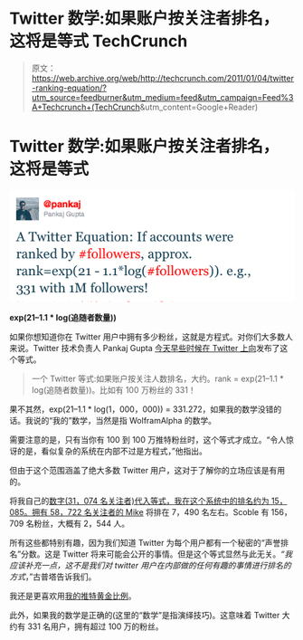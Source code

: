 # Twitter 数学:如果账户按关注者排名，这将是等式 TechCrunch

> 原文：<https://web.archive.org/web/http://techcrunch.com/2011/01/04/twitter-ranking-equation/?utm_source=feedburner&utm_medium=feed&utm_campaign=Feed%3A+Techcrunch+(TechCrunch>&utm_content=Google+Reader)

# Twitter 数学:如果账户按关注者排名，这将是等式

![](img/62eeae26abecdabd4313487f958a963d.png "Screen shot 2011-01-04 at 4.20.35 PM")

**exp(21–1.1 * log(追随者数量))**

如果你想知道你在 Twitter 用户中拥有多少粉丝，这就是方程式。对你们大多数人来说。Twitter 技术负责人 Pankaj Gupta [今天早些时候在 Twitter 上向](https://web.archive.org/web/20230202231154/http://twitter.com/#!/pankaj/status/22376043037851649)发布了这个等式。

> 一个 Twitter 等式:如果账户按关注人数排名，大约。rank = exp(21–1.1 * log(追随者数量))。比如有 100 万粉丝的 331！

果不其然，exp(21–1.1 * log(1，000，000)) = 331.272，如果我的数学没错的话。我说的“我的”数学，当然是指 WolframAlpha 的数学。

需要注意的是，只有当你有 100 到 100 万推特粉丝时，这个等式才成立。“令人惊讶的是，看似复杂的系统在内部不过是方程式，”他指出。

但由于这个范围涵盖了绝大多数 Twitter 用户，这对于了解你的立场应该是有用的。

将我自己的[数字(31，074 名关注者)代入等式，我在这个系统中的排名约为 15，085。拥有 58，722 名关注者的 Mike](https://web.archive.org/web/20230202231154/http://twitter.com/#!/parislemon) 将排在 7，490 名左右。Scoble 有 156，709 名粉丝，大概有 2，544 人。

所有这些都特别有趣，因为我们知道 Twitter 为每个用户都有一个秘密的“声誉排名”分数。这是 Twitter 将来可能会公开的事情。但是这个等式显然与此无关。*“我应该补充一点，这不是我们对 twitter 用户在内部做的任何有趣的事情进行排名的方式*，”古普塔告诉我们。

我还是更喜欢用[我的推特黄金比例](https://web.archive.org/web/20230202231154/https://techcrunch.com/2009/08/26/twitters-golden-ratio-that-no-one-likes-to-talk-about/)。

此外，如果我的数学是正确的(这里的“数学”是指演绎技巧)。这意味着 Twitter 大约有 331 名用户，拥有超过 100 万的粉丝。